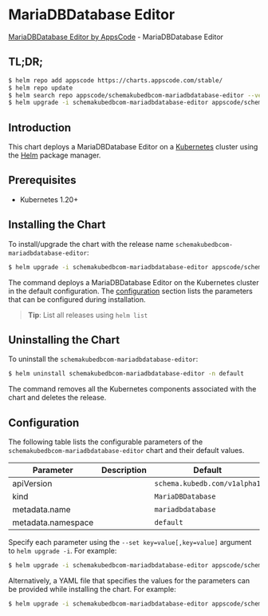 # MariaDBDatabase Editor

[MariaDBDatabase Editor by AppsCode](https://appscode.com) - MariaDBDatabase Editor

## TL;DR;

```bash
$ helm repo add appscode https://charts.appscode.com/stable/
$ helm repo update
$ helm search repo appscode/schemakubedbcom-mariadbdatabase-editor --version=v0.18.0
$ helm upgrade -i schemakubedbcom-mariadbdatabase-editor appscode/schemakubedbcom-mariadbdatabase-editor -n default --create-namespace --version=v0.18.0
```

## Introduction

This chart deploys a MariaDBDatabase Editor on a [Kubernetes](http://kubernetes.io) cluster using the [Helm](https://helm.sh) package manager.

## Prerequisites

- Kubernetes 1.20+

## Installing the Chart

To install/upgrade the chart with the release name `schemakubedbcom-mariadbdatabase-editor`:

```bash
$ helm upgrade -i schemakubedbcom-mariadbdatabase-editor appscode/schemakubedbcom-mariadbdatabase-editor -n default --create-namespace --version=v0.18.0
```

The command deploys a MariaDBDatabase Editor on the Kubernetes cluster in the default configuration. The [configuration](#configuration) section lists the parameters that can be configured during installation.

> **Tip**: List all releases using `helm list`

## Uninstalling the Chart

To uninstall the `schemakubedbcom-mariadbdatabase-editor`:

```bash
$ helm uninstall schemakubedbcom-mariadbdatabase-editor -n default
```

The command removes all the Kubernetes components associated with the chart and deletes the release.

## Configuration

The following table lists the configurable parameters of the `schemakubedbcom-mariadbdatabase-editor` chart and their default values.

|     Parameter      | Description |                 Default                 |
|--------------------|-------------|-----------------------------------------|
| apiVersion         |             | <code>schema.kubedb.com/v1alpha1</code> |
| kind               |             | <code>MariaDBDatabase</code>            |
| metadata.name      |             | <code>mariadbdatabase</code>            |
| metadata.namespace |             | <code>default</code>                    |


Specify each parameter using the `--set key=value[,key=value]` argument to `helm upgrade -i`. For example:

```bash
$ helm upgrade -i schemakubedbcom-mariadbdatabase-editor appscode/schemakubedbcom-mariadbdatabase-editor -n default --create-namespace --version=v0.18.0 --set apiVersion=schema.kubedb.com/v1alpha1
```

Alternatively, a YAML file that specifies the values for the parameters can be provided while
installing the chart. For example:

```bash
$ helm upgrade -i schemakubedbcom-mariadbdatabase-editor appscode/schemakubedbcom-mariadbdatabase-editor -n default --create-namespace --version=v0.18.0 --values values.yaml
```
